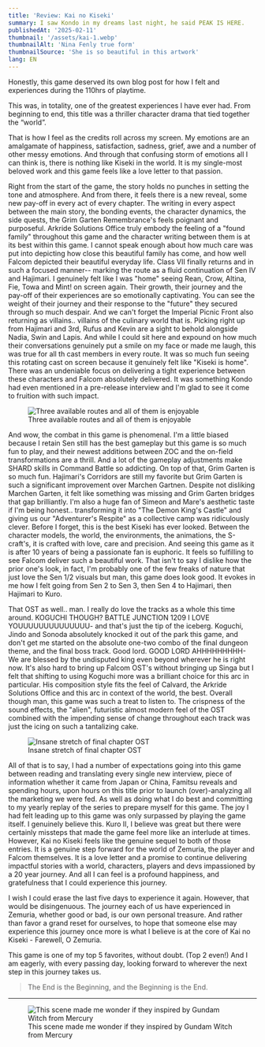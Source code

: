 ```yaml
---
title: 'Review: Kai no Kiseki'
summary: I saw Kondo in my dreams last night, he said PEAK IS HERE.
publishedAt: '2025-02-11'
thumbnail: '/assets/kai-1.webp'
thumbnailAlt: 'Nina Fenly true form'
thumbnailSource: 'She is so beautiful in this artwork'
lang: EN
---
```


Honestly, this game deserved its own blog post for how I felt and experiences during the 110hrs of playtime.

This was, in totality, one of the greatest experiences I have ever had. From beginning to end, this title was a thriller character drama that tied together the “world”.

That is how I feel as the credits roll across my screen. My emotions are an amalgamate of happiness, satisfaction, sadness, grief, awe and a number of other messy emotions. And through that confusing storm of emotions all I can think is, there is nothing like Kiseki in the world. It is my single-most beloved work and this game feels like a love letter to that passion.

Right from the start of the game, the story holds no punches in setting the tone and atmosphere. And from there, it feels there is a new reveal, some new pay-off in every act of every chapter. The writing in every aspect between the main story, the bonding events, the character dynamics, the side quests, the Grim Garten Remembrance's feels poignant and purposeful. Arkride Solutions Office truly embody the feeling of a "found family" throughout this game and the character writing between them is at its best within this game. I cannot speak enough about how much care was put into depicting how close this beautiful family has come, and how well Falcom depicted their beautiful everyday life. Class VII finally returns and in such a focused manner-- marking the route as a fluid continuation of Sen IV and Hajimari. I genuinely felt like I was "home" seeing Rean, Crow, Altina, Fie, Towa and Mint! on screen again. Their growth, their journey and the pay-off of their experiences are so emotionally captivating. You can see the weight of their journey and their response to the "future" they secured through so much despair. And we can't forget the Imperial Picnic Front also returning as villains.. villains of the culinary world that is. Picking right up from Hajimari and 3rd, Rufus and Kevin are a sight to behold alongside Nadia, Swin and Lapis. And while I could sit here and expound on how much their conversations genuinely put a smile on my face or made me laugh, this was true for all th cast members in every route. It was so much fun seeing this rotating cast on screen because it genuinely felt like "Kiseki is home". There was an undeniable focus on delivering a tight experience between these characters and Falcom absolutely delivered. It was something Kondo had even mentioned in a pre-release interview and I'm glad to see it come to fruition with such impact.

<figure>
    <div classname="flex justify-center">
        <img src="/assets/kai-3.webp" alt="Three available routes and all of them is enjoyable">
    </div>
    <figcaption classname="text-slate-500 text-center break-all">Three available routes and all of them is enjoyable</figcaption>
</figure>

And wow, the combat in this game is phenomenal. I'm a little biased because I retain Sen still has the best gameplay but this game is so much fun to play, and their newest additions between ZOC and the on-field transformations are a thrill. And a lot of the gameplay adjustments make SHARD skills in Command Battle so addicting. On top of that, Grim Garten is so much fun. Hajimari's Corridors are still my favorite but Grim Garten is such a significant improvement over Marchen Gartnen. Despite not disliking Marchen Garten, it felt like something was missing and Grim Garten bridges that gap brilliantly. I'm also a huge fan of Simeon and Mare's aesthetic taste if I'm being honest.. transforming it into "The Demon King's Castle" and giving us our "Adventurer's Respite" as a collective camp was ridiculously clever. Before I forget, this is the best Kiseki has ever looked. Between the character models, the world, the environments, the animations, the S-craft's, it is crafted with love, care and precision. And seeing this game as it is after 10 years of being a passionate fan is euphoric. It feels so fulfilling to see Falcom deliver such a beautiful work. That isn't to say I dislike how the prior one's look, in fact, I'm probably one of the few freaks of nature that just love the Sen 1/2 visuals but man, this game does look good. It evokes in me how I felt going from Sen 2 to Sen 3, then Sen 4 to Hajimari, then Hajimari to Kuro.

That OST as well.. man. I really do love the tracks as a whole this time around. KOGUCHI THOUGH? BATTLE JUNCTION 1209 I LOVE YOUUUUUUUUUUUUUU- and that's just the tip of the iceberg. Koguchi, Jindo and Sonoda absolutely knocked it out of the park this game, and don't get me started on the absolute one-two combo of the final dungeon theme, and the final boss track. Good lord. GOOD LORD AHHHHHHHHH- We are blessed by the undisputed king even beyond wherever he is right now. It's also hard to bring up Falcom OST's without bringing up Singa but I felt that shifting to using Koguchi more was a brilliant choice for this arc in particular. His composition style fits the feel of Calvard, the Arkride Solutions Office and this arc in context of the world, the best. Overall though man, this game was such a treat to listen to. The crispness of the sound effects, the "alien", futuristic almost modern feel of the OST combined with the impending sense of change throughout each track was just the icing on such a tantalizing cake.

<figure>
    <div classname="flex justify-center">
        <img src="/assets/kai-2.webp" alt="Insane stretch of final chapter OST">
    </div>
    <figcaption classname="text-slate-500 text-center break-all">Insane stretch of final chapter OST</figcaption>
</figure>

All of that is to say, I had a number of expectations going into this game between reading and translating every single new interview, piece of information whether it came from Japan or China, Famitsu reveals and spending hours, upon hours on this title prior to launch (over)-analyzing all the marketing we were fed. As well as doing what I do best and committing to my yearly replay of the series to prepare myself for this game. The joy I had felt leading up to this game was only surpassed by playing the game itself. I genuinely believe this. Kuro II, I believe was great but there were certainly missteps that made the game feel more like an interlude at times. However, Kai no Kiseki feels like the genuine sequel to both of those entries. It is a genuine step forward for the world of Zemuria, the player and Falcom themselves. It is a love letter and a promise to continue delivering impactful stories with a world, characters, players and devs impassioned by a 20 year journey. And all I can feel is a profound happiness, and gratefulness that I could experience this journey.

I wish I could erase the last five days to experience it again. However, that would be disingenuous. The journey each of us have experienced in Zemuria, whether good or bad, is our own personal treasure. And rather than favor a grand reset for ourselves, to hope that someone else may experience this journey once more is what I believe is at the core of Kai no Kiseki - Farewell, O Zemuria.

This game is one of my top 5 favorites, without doubt. (Top 2 even!) And I am eagerly, with every passing day, looking forward to wherever the next step in this journey takes us.

> The End is the Beginning, and the Beginning is the End.

---

<figure>
    <div classname="flex justify-center">
        <img src="/assets/kai-4.webp" alt="This scene made me wonder if they inspired by Gundam Witch from Mercury">
    </div>
    <figcaption classname="text-slate-500 text-center break-all">This scene made me wonder if they inspired by Gundam Witch from Mercury</figcaption>
</figure>

